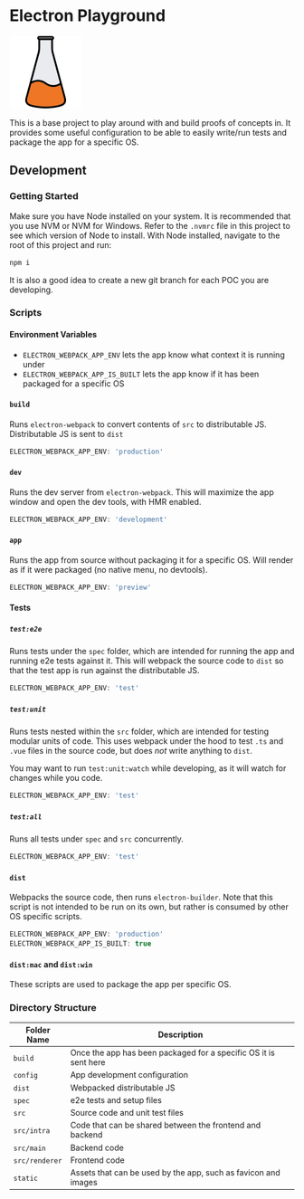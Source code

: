 # Electron Playground

<img src="./static/icon.png" width="128">

This is a base project to play around with and build proofs of concepts
in. It provides some useful configuration to be able to easily write/run
tests and package the app for a specific OS.

## Development

### Getting Started

Make sure you have Node installed on your system. It is
recommended that you use NVM or NVM for Windows. Refer to the
`.nvmrc` file in this project to see which version of Node to
install. With Node installed, navigate to the root of this project and run:

```bash
npm i
```

It is also a good idea to create a new git branch for each POC you are
developing.

### Scripts

#### Environment Variables

- `ELECTRON_WEBPACK_APP_ENV` lets the app know what context it is
  running under
- `ELECTRON_WEBPACK_APP_IS_BUILT` lets the app know if it has been
  packaged for a specific OS

#### `build`

Runs `electron-webpack` to convert contents of `src` to distributable
JS. Distributable JS is sent to `dist`

```ts
ELECTRON_WEBPACK_APP_ENV: 'production'
```

#### `dev`

Runs the dev server from `electron-webpack`. This will maximize the app
window and open the dev tools, with HMR enabled.

```ts
ELECTRON_WEBPACK_APP_ENV: 'development'
```

#### `app`

Runs the app from source without packaging it for a specific OS. Will
render as if it were packaged (no native menu, no devtools).

```ts
ELECTRON_WEBPACK_APP_ENV: 'preview'
```

#### Tests

##### `test:e2e`

Runs tests under the `spec` folder, which are intended for running the
app and running e2e tests against it. This will webpack the source code
to `dist` so that the test app is run against the distributable JS.

```ts
ELECTRON_WEBPACK_APP_ENV: 'test'
```

##### `test:unit`

Runs tests nested within the `src` folder, which are intended for
testing modular units of code. This uses webpack under the hood to test
`.ts` and `.vue` files in the source code, but does _not_ write anything
to `dist`.

You may want to run `test:unit:watch` while developing, as it will watch
for changes while you code.

```ts
ELECTRON_WEBPACK_APP_ENV: 'test'
```

##### `test:all`

Runs all tests under `spec` and `src` concurrently.

```ts
ELECTRON_WEBPACK_APP_ENV: 'test'
```

#### `dist`

Webpacks the source code, then runs `electron-builder`. Note that this
script is not intended to be run on its own, but rather is consumed by
other OS specific scripts.

```ts
ELECTRON_WEBPACK_APP_ENV: 'production'
ELECTRON_WEBPACK_APP_IS_BUILT: true
```

#### `dist:mac` and `dist:win`

These scripts are used to package the app per specific OS.

### Directory Structure

| Folder Name    | Description                                                      |
| -------------- | ---------------------------------------------------------------- |
| `build`        | Once the app has been packaged for a specific OS it is sent here |
| `config`       | App development configuration                                    |
| `dist`         | Webpacked distributable JS                                       |
| `spec`         | e2e tests and setup files                                        |
| `src`          | Source code and unit test files                                  |
| `src/intra`    | Code that can be shared between the frontend and backend         |
| `src/main`     | Backend code                                                     |
| `src/renderer` | Frontend code                                                    |
| `static`       | Assets that can be used by the app, such as favicon and images   |
